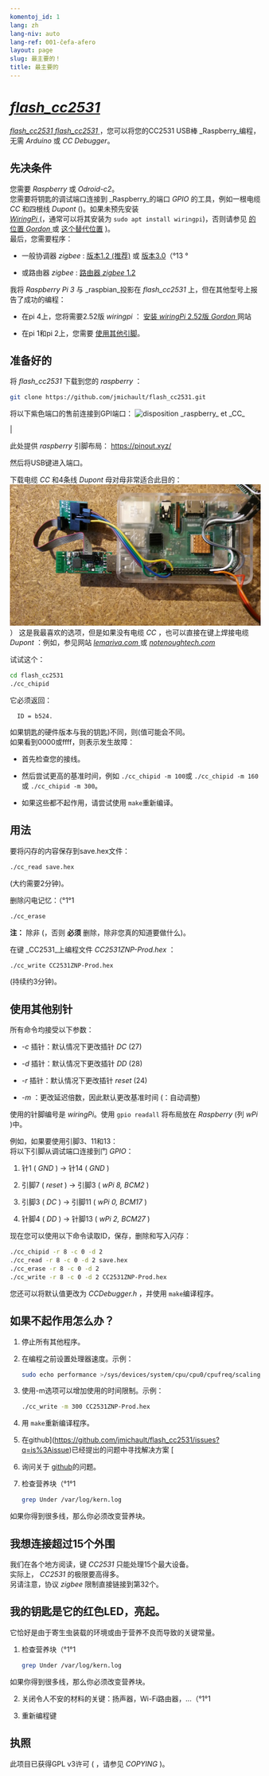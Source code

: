 ```yaml
---
komentoj_id: 1
lang: zh
lang-niv: auto
lang-ref: 001-ĉefa-afero
layout: page
slug: 最主要的！
title: 最主要的
---
```


# [ _flash\_cc2531_ ](https://github.com/jmichault/flash_cc2531)
 [ _flash\_cc2531_ _flash\_cc2531_ ](https://github.com/jmichault/flash_cc2531) ，您可以将您的CC2531 USB棒 _Raspberry_编程，无需 _Arduino_ 或 _CC Debugger_。  

## 先决条件
您需要 _Raspberry_ 或 _Odroid-c2_。  
您需要将钥匙的调试端口连接到 _Raspberry_的端口 _GPIO_ 的工具，例如一根电缆 _CC_ 和四根线 _Dupont_ ()。如果未预先安装   
[ _WiringPi_ ](http://wiringpi.com/)  \(，通常可以将其安装为 `sudo apt install wiringpi`)，否则请参见 [的位置 _Gordon_ ](http://wiringpi.com/) 或 [这个替代位置](https://github.com/WiringPi/WiringPi) \)。  
最后，您需要程序：

* 一般协调器 _zigbee_ : [ 版本1.2 (推荐)](https://github.com/Koenkk/Z-Stack-firmware/raw/master/coordinator/Z-Stack_Home_1.2/bin/default/) 或 [版本3.0](https://github.com/Koenkk/Z-Stack-firmware/tree/master/coordinator/Z-Stack_3.0.x/bin)（°13 °


* 或路由器 _zigbee_ : [路由器 _zigbee_ 1.2](https://github.com/Koenkk/Z-Stack-firmware/tree/master/router/CC2531/bin)



我将 _Raspberry Pi 3_ 与 _raspbian_投影在 _flash\_cc2531_ 上，但在其他型号上报告了成功的编程：

 * 在pi 4上，您将需要2.52版 _wiringpi_ ：  [安装 _wiringPi_ 2.52版 _Gordon_ ](http://wiringpi.com/wiringpi-updated-to-2-52-for-the-raspberry-pi-4b/)网站


 * 在pi 1和pi 2上，您需要 [使用其他引脚](#uzi_aliajn_pinglojn)。



## 准备好的

将 _flash\_cc2531_ 下载到您的 _raspberry_ ：
```bash
git clone https://github.com/jmichault/flash_cc2531.git
```

将以下紫色端口的售前连接到GPI端口：
![](/public/raspberry-cc.png "disposition _raspberry_ et _CC_") 

|  

此处提供 _raspberry_ 引脚布局： <https://pinout.xyz/>


然后将USB键进入端口。  

下载电缆 _CC_ 和4条线 _Dupont_ 母对母非常适合此目的：
![按键照片和 _raspberry_ ](https://github.com/jmichault/files/raw/master/Raspberry-CC2531.jpg)）
这是我最喜欢的选项，但是如果没有电缆 _CC_ ，也可以直接在键上焊接电缆 _Dupont_ ：例如，参见网站 [ _lemariva.com_ ](https://lemariva.com/blog/2019/08/zigbee-flashing-cc2531-using-raspberry-pi-without-cc-debugger) 或 [ _notenoughtech.com_ ](https://notenoughtech.com/home-automation/flashing-cc2531-without-cc-debugger )


试试这个：
```bash
cd flash_cc2531
./cc_chipid
```
它必须返回：
```
  ID = b524.
```
如果钥匙的硬件版本与我的钥匙)不同，则(值可能会不同。  
如果看到0000或ffff，则表示发生故障：

 * 首先检查您的接线。


 * 然后尝试更高的基准时间，例如 `./cc_chipid -m 100`或 `./cc_chipid -m 160` 或 `./cc_chipid -m 300`。


 * 如果这些都不起作用，请尝试使用 `make`重新编译。



## 用法
要将闪存的内容保存到save.hex文件：
```bash
./cc_read save.hex
```
(大约需要2分钟)。  

删除闪电记忆：（°1°1
```bash
./cc_erase
```
**注：** 除非 (，否则 **必须** 删除，除非您真的知道要做什么)。

在键 _CC2531_上编程文件 _CC2531ZNP-Prod.hex_ ：
```bash
./cc_write CC2531ZNP-Prod.hex
```
(持续约3分钟)。

<a id="uzi_aliajn_pinglojn"></a>

## 使用其他别针

所有命令均接受以下参数：

 * _-c_ 插针：默认情况下更改插针 _DC_ (27)


 * _-d_ 插针：默认情况下更改插针 _DD_ (28)


 * _-r_ 插针：默认情况下更改插针 _reset_ (24)


 * _-m_ ：更改延迟倍数，因此默认更改基准时间 (：自动调整)



使用的针脚编号是 _wiringPi_。使用 `gpio readall` 将布局放在 _Raspberry_ (列 _wPi_ )中。

例如，如果要使用引脚3、11和13：  
将以下引脚从调试端口连接到门 _GPIO_：

 1. 针1 ( _GND_ ) -> 针14 ( _GND_ )


 2. 引脚7 ( _reset_ ) -> 引脚3 ( _wPi 8, BCM2_ )


 3. 引脚3 ( _DC_ ) -> 引脚11 ( _wPi 0, BCM17_ )


 4. 针脚4 ( _DD_ ) -> 针脚13 ( _wPi 2, BCM27_ )



现在您可以使用以下命令读取ID，保存，删除和写入闪存：
```bash
./cc_chipid -r 8 -c 0 -d 2
./cc_read -r 8 -c 0 -d 2 save.hex
./cc_erase -r 8 -c 0 -d 2
./cc_write -r 8 -c 0 -d 2 CC2531ZNP-Prod.hex
```

您还可以将默认值更改为 _CCDebugger.h_ ，并使用 `make`编译程序。

## 如果不起作用怎么办？

1. 停止所有其他程序。


2. 在编程之前设置处理器速度。示例：



   ```bash
   sudo echo performance >/sys/devices/system/cpu/cpu0/cpufreq/scaling_governor
   ```
3. 使用-m选项可以增加使用的时间限制。示例：



   ```bash
   ./cc_write -m 300 CC2531ZNP-Prod.hex
   ```
4. 用 `make`重新编译程序。



5. 在github](https://github.com/jmichault/flash_cc2531/issues?q=is%3Aissue)已经提出的问题中寻找解决方案 [



6. 询问关于 [github](https://github.com/jmichault/flash_cc2531/issues/new/choose)的问题。



7. 检查营养块（°1°1


    
   ```bash
   grep Under /var/log/kern.log
   ```
如果你得到很多线，那么你必须改变营养块。  

## 我想连接超过15个外围
我们在各个地方阅读，键 _CC2531_ 只能处理15个最大设备。   
实际上， _CC2531_ 的极限要高得多。  
另请注意，协议 _zigbee_ 限制直接链接到第32个。 

## 我的钥匙是它的红色LED，亮起。
它恰好是由于寄生虫装载的环境或由于营养不良而导致的关键常量。  

1. 检查营养块（°1°1


    
   ```bash
   grep Under /var/log/kern.log
   ```
如果你得到很多线，那么你必须改变营养块。  

2. 关闭令人不安的材料的关键：扬声器，Wi-Fi路由器，...（°1°1



3. 重新编程键


 


## 执照

此项目已获得GPL v3许可 ( ，请参见 _COPYING_ )。
